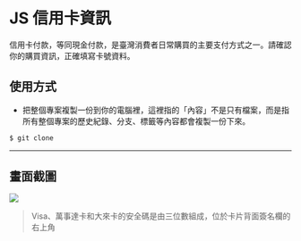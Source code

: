 # JS 信用卡資訊

信用卡付款，等同現金付款，是臺灣消費者日常購買的主要支付方式之一。請確認你的購買資訊，正確填寫卡號資料。

## 使用方式
- 把整個專案複製一份到你的電腦裡，這裡指的「內容」不是只有檔案，而是指所有整個專案的歷史紀錄、分支、標籤等內容都會複製一份下來。
```sh
$ git clone
```

----

## 畫面截圖
![](https://i.imgur.com/NdwLUr8.gif)
> Visa、萬事達卡和大來卡的安全碼是由三位數組成，位於卡片背面簽名欄的右上角

